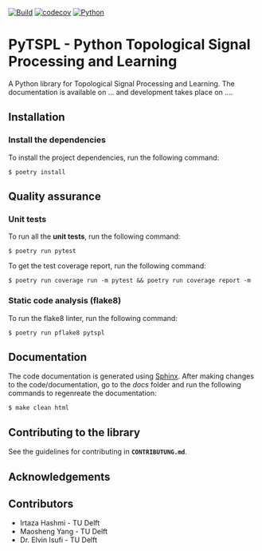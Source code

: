 [![Build](https://github.com/irtazahashmi/sc-graph-library/actions/workflows/onpush.yml/badge.svg)](https://github.com/irtazahashmi/sc-graph-library/actions/workflows/onpush.yml)
[![codecov](https://codecov.io/gh/irtazahashmi/sc-graph-library/graph/badge.svg?token=7KQ0U8FW70)](https://codecov.io/gh/irtazahashmi/sc-graph-library)
[![Python](https://img.shields.io/badge/python-3.11+-blue?logo=python)](https://www.python.org/)

# PyTSPL - Python Topological Signal Processing and Learning

A Python library for Topological Signal Processing and Learning. The documentation is available on ... and development takes place on ....

## Installation

### Install the dependencies

To install the project dependencies, run the following command:

```console
$ poetry install
```

## Quality assurance

### Unit tests

To run all the **unit tests**, run the following command:

```console
$ poetry run pytest
```

To get the test coverage report, run the following command:

```console
$ poetry run coverage run -m pytest && poetry run coverage report -m
```

### Static code analysis (flake8)

To run the flake8 linter, run the following command:

```console
$ poetry run pflake8 pytspl
```

## Documentation

The code documentation is generated using [Sphinx](https://www.sphinx-doc.org/en/master/). After making changes to the code/documentation, go to the _docs_ folder and run the following commands to regenreate the documentation:

```console
$ make clean html
```

## Contributing to the library

See the guidelines for contributing in **`CONTRIBUTUNG.md`**.

## Acknowledgements

## Contributors

- Irtaza Hashmi - TU Delft
- Maosheng Yang - TU Delft
- Dr. Elvin Isufi - TU Delft
